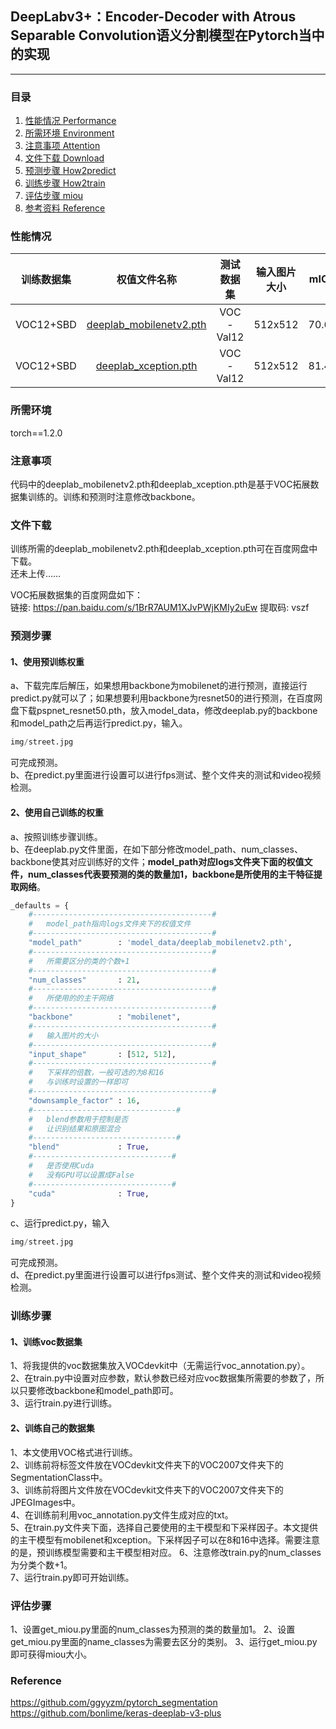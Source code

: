 ## DeepLabv3+：Encoder-Decoder with Atrous Separable Convolution语义分割模型在Pytorch当中的实现
---

### 目录
1. [性能情况 Performance](#性能情况)
2. [所需环境 Environment](#所需环境)
3. [注意事项 Attention](#注意事项)
4. [文件下载 Download](#文件下载)
5. [预测步骤 How2predict](#预测步骤)
6. [训练步骤 How2train](#训练步骤)
7. [评估步骤 miou](#评估步骤)
8. [参考资料 Reference](#Reference)

### 性能情况
| 训练数据集 | 权值文件名称 | 测试数据集 | 输入图片大小 | mIOU | 
| :-----: | :-----: | :------: | :------: | :------: | 
| VOC12+SBD | [deeplab_mobilenetv2.pth](https://github.com/bubbliiiing/deeplabv3-plus-pytorch/releases/download/v1.0/deeplab_mobilenetv2.pth) | VOC-Val12 | 512x512| 70.61 | 
| VOC12+SBD | [deeplab_xception.pth](https://github.com/bubbliiiing/deeplabv3-plus-pytorch/releases/download/v1.0/deeplab_xception.pth) | VOC-Val12 | 512x512| 81.44 | 

### 所需环境
torch==1.2.0

### 注意事项
代码中的deeplab_mobilenetv2.pth和deeplab_xception.pth是基于VOC拓展数据集训练的。训练和预测时注意修改backbone。    

### 文件下载
训练所需的deeplab_mobilenetv2.pth和deeplab_xception.pth可在百度网盘中下载。    
还未上传……

VOC拓展数据集的百度网盘如下：  
链接: https://pan.baidu.com/s/1BrR7AUM1XJvPWjKMIy2uEw 提取码: vszf    

### 预测步骤
#### 1、使用预训练权重
a、下载完库后解压，如果想用backbone为mobilenet的进行预测，直接运行predict.py就可以了；如果想要利用backbone为resnet50的进行预测，在百度网盘下载pspnet_resnet50.pth，放入model_data，修改deeplab.py的backbone和model_path之后再运行predict.py，输入。  
```python
img/street.jpg
```
可完成预测。    
b、在predict.py里面进行设置可以进行fps测试、整个文件夹的测试和video视频检测。       

#### 2、使用自己训练的权重
a、按照训练步骤训练。    
b、在deeplab.py文件里面，在如下部分修改model_path、num_classes、backbone使其对应训练好的文件；**model_path对应logs文件夹下面的权值文件，num_classes代表要预测的类的数量加1，backbone是所使用的主干特征提取网络**。    
```python
_defaults = {
    #----------------------------------------#
    #   model_path指向logs文件夹下的权值文件
    #----------------------------------------#
    "model_path"        : 'model_data/deeplab_mobilenetv2.pth',
    #----------------------------------------#
    #   所需要区分的类的个数+1
    #----------------------------------------#
    "num_classes"       : 21,
    #----------------------------------------#
    #   所使用的的主干网络
    #----------------------------------------#
    "backbone"          : "mobilenet",
    #----------------------------------------#
    #   输入图片的大小
    #----------------------------------------#
    "input_shape"       : [512, 512],
    #----------------------------------------#
    #   下采样的倍数，一般可选的为8和16
    #   与训练时设置的一样即可
    #----------------------------------------#
    "downsample_factor" : 16,
    #--------------------------------#
    #   blend参数用于控制是否
    #   让识别结果和原图混合
    #--------------------------------#
    "blend"             : True,
    #-------------------------------#
    #   是否使用Cuda
    #   没有GPU可以设置成False
    #-------------------------------#
    "cuda"              : True,
}
```
c、运行predict.py，输入    
```python
img/street.jpg
```
可完成预测。    
d、在predict.py里面进行设置可以进行fps测试、整个文件夹的测试和video视频检测。   

### 训练步骤
#### 1、训练voc数据集
1、将我提供的voc数据集放入VOCdevkit中（无需运行voc_annotation.py）。  
2、在train.py中设置对应参数，默认参数已经对应voc数据集所需要的参数了，所以只要修改backbone和model_path即可。  
3、运行train.py进行训练。  

#### 2、训练自己的数据集
1、本文使用VOC格式进行训练。  
2、训练前将标签文件放在VOCdevkit文件夹下的VOC2007文件夹下的SegmentationClass中。    
3、训练前将图片文件放在VOCdevkit文件夹下的VOC2007文件夹下的JPEGImages中。    
4、在训练前利用voc_annotation.py文件生成对应的txt。    
5、在train.py文件夹下面，选择自己要使用的主干模型和下采样因子。本文提供的主干模型有mobilenet和xception。下采样因子可以在8和16中选择。需要注意的是，预训练模型需要和主干模型相对应。 
6、注意修改train.py的num_classes为分类个数+1。  
7、运行train.py即可开始训练。  

### 评估步骤
1、设置get_miou.py里面的num_classes为预测的类的数量加1。
2、设置get_miou.py里面的name_classes为需要去区分的类别。
3、运行get_miou.py即可获得miou大小。

### Reference
https://github.com/ggyyzm/pytorch_segmentation  
https://github.com/bonlime/keras-deeplab-v3-plus
